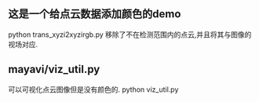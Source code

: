 ## 这是一个给点云数据添加颜色的demo
python trans_xyzi2xyzirgb.py
移除了不在检测范围内的点云,并且将其与图像的视场对应.


## mayavi/viz_util.py
可以可视化点云图像但是没有颜色的.
python viz_util.py